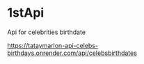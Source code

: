 # 1stApi
Api for celebrities birthdate

https://tataymarlon-api-celebs-birthdays.onrender.com/api/celebsbirthdates
